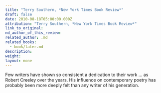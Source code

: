 ```yaml
---
title: "Terry Southern, *New York Times Book Review*"
draft: false
date: 2010-08-18T05:00:00.000Z
attribution: "Terry Southern, *New York Times Book Review*"
link_to_original:
nd_author_of_this_review:
related_author: .md
related_books:
  - book/later.md
description:
weight:
layout: none
---
```

Few writers have shown so consistent a dedication to their work ... as Robert Creeley over the years. His influence on contemporary poetry has probably been more deeply felt than any writer of his generation.

